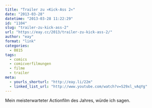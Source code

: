 ```yaml
---
title: "Trailer zu »Kick-Ass 2«"
date: "2013-03-28"
datetime: "2013-03-28 11:22:29"
id: "1104"
slug: "trailer-zu-kick-ass-2"
url: "https://eay.cc/2013/trailer-zu-kick-ass-2/"
author: "eay"
format: "link"
categories:
  - 0815
tags:
  - comics
  - comicverfilmungen
  - filme
  - trailer
meta:
  - yourls_shorturl: "http://eay.li/22m"
  - linked_list_url: "http://www.youtube.com/watch?v=S29xl_vAqYg"
---
```


Mein meisterwarteter Actionfilm des Jahres, würde ich sagen.
